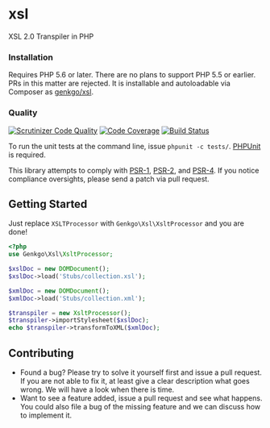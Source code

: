 # xsl
XSL 2.0 Transpiler in PHP

### Installation

Requires PHP 5.6 or later. There are no plans to support PHP 5.5 or earlier. PRs in this matter are rejected. It is installable and autoloadable via Composer as [genkgo/xsl](https://packagist.org/packages/genkgo/xsl).

### Quality

[![Scrutinizer Code Quality](https://scrutinizer-ci.com/g/genkgo/xsl/badges/quality-score.png?b=master)](https://scrutinizer-ci.com/g/genkgo/xsl/)
[![Code Coverage](https://scrutinizer-ci.com/g/genkgo/xsl/badges/coverage.png?b=master)](https://scrutinizer-ci.com/g/genkgo/xsl/)
[![Build Status](https://travis-ci.org/genkgo/xsl.png?branch=master)](https://travis-ci.org/genkgo/xsl)

To run the unit tests at the command line, issue `phpunit -c tests/`. [PHPUnit](http://phpunit.de/manual/) is required.

This library attempts to comply with [PSR-1][], [PSR-2][], and [PSR-4][]. If
you notice compliance oversights, please send a patch via pull request.

[PSR-1]: https://github.com/php-fig/fig-standards/blob/master/accepted/PSR-1-basic-coding-standard.md
[PSR-2]: https://github.com/php-fig/fig-standards/blob/master/accepted/PSR-2-coding-style-guide.md
[PSR-4]: https://github.com/php-fig/fig-standards/blob/master/accepted/PSR-4-autoloader.md

## Getting Started

Just replace `XSLTProcessor` with `Genkgo\Xsl\XsltProcessor` and you are done!

```php
<?php
use Genkgo\Xsl\XsltProcessor;

$xslDoc = new DOMDocument();
$xslDoc->load('Stubs/collection.xsl');

$xmlDoc = new DOMDocument();
$xmlDoc->load('Stubs/collection.xml');

$transpiler = new XsltProcessor();
$transpiler->importStylesheet($xslDoc);
echo $transpiler->transformToXML($xmlDoc);
```

## Contributing

- Found a bug? Please try to solve it yourself first and issue a pull request. If you are not able to fix it, at least
  give a clear description what goes wrong. We will have a look when there is time.
- Want to see a feature added, issue a pull request and see what happens. You could also file a bug of the missing
  feature and we can discuss how to implement it.
